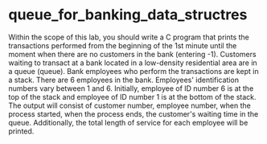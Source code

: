 # queue_for_banking_data_structres
Within the scope of this lab, you should write a C program that prints the transactions performed from the beginning of the 1st minute until the moment when there are no customers in the bank (entering -1).
Customers waiting to transact at a bank located in a low-density residential area are in a queue (queue). Bank employees who perform the transactions are kept in a stack. There are 6 employees in the bank. Employees' identification numbers vary between 1 and 6. Initially, employee of ID number 6 is at the top of the stack and employee of ID number 1 is at the bottom of the stack.
The output will consist of customer number, employee number, when the process started, when the process ends, the customer's waiting time in the queue. Additionally, the total length of service for each employee will be printed.
